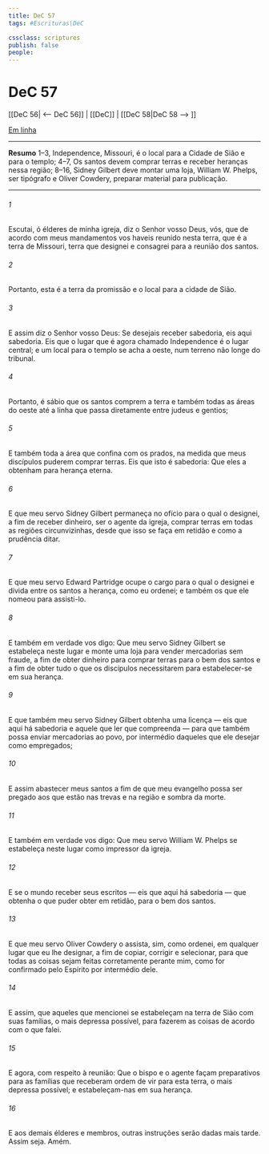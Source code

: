 ```yaml
---
title: DeC 57
tags: #Escrituras\DeC

cssclass: scriptures
publish: false
people:
---
```


# DeC 57
[[DeC 56| <-- DeC 56]] | [[DeC]] | [[DeC 58|DeC 58 --> ]]

[Em linha](https://churchofjesuschrist.org/study/scriptures/dc-testament/dc/57?lang=por)

---
__Resumo__
1–3, Independence, Missouri, é o local para a Cidade de Sião e para o templo; 4–7, Os santos devem comprar terras e receber heranças nessa região; 8–16, Sidney Gilbert deve montar uma loja, William W. Phelps, ser tipógrafo e Oliver Cowdery, preparar material para publicação.

---
###### 1 
Escutai, ó élderes de minha igreja, diz o Senhor vosso Deus, vós, que de acordo com meus mandamentos vos haveis reunido nesta terra, que é a terra de Missouri, terra que designei e consagrei para a reunião dos santos.

###### 2 
Portanto, esta é a terra da promissão e o local para a cidade de Sião.

###### 3 
E assim diz o Senhor vosso Deus: Se desejais receber sabedoria, eis aqui sabedoria. Eis que o lugar que é agora chamado Independence é o lugar central; e um local para o templo se acha a oeste, num terreno não longe do tribunal.

###### 4 
Portanto, é sábio que os santos comprem a terra e também todas as áreas do oeste até a linha que passa diretamente entre judeus e gentios;

###### 5 
E também toda a área que confina com os prados, na medida que meus discípulos puderem comprar terras. Eis que isto é sabedoria: Que eles a obtenham para herança eterna.

###### 6 
E que meu servo Sidney Gilbert permaneça no ofício para o qual o designei, a fim de receber dinheiro, ser o agente da igreja, comprar terras em todas as regiões circunvizinhas, desde que isso se faça em retidão e como a prudência ditar.

###### 7 
E que meu servo Edward Partridge ocupe o cargo para o qual o designei e divida entre os santos a herança, como eu ordenei; e também os que ele nomeou para assisti-lo.

###### 8 
E também em verdade vos digo: Que meu servo Sidney Gilbert se estabeleça neste lugar e monte uma loja para vender mercadorias sem fraude, a fim de obter dinheiro para comprar terras para o bem dos santos e a fim de obter tudo o que os discípulos necessitarem para estabelecer-se em sua herança.

###### 9 
E que também meu servo Sidney Gilbert obtenha uma licença — eis que aqui há sabedoria e aquele que ler que compreenda — para que também possa enviar mercadorias ao povo, por intermédio daqueles que ele desejar como empregados;

###### 10 
E assim abastecer meus santos a fim de que meu evangelho possa ser pregado aos que estão nas trevas e na região e sombra da morte.

###### 11 
E também em verdade vos digo: Que meu servo William W. Phelps se estabeleça neste lugar como impressor da igreja.

###### 12 
E se o mundo receber seus escritos — eis que aqui há sabedoria — que obtenha o que puder obter em retidão, para o bem dos santos.

###### 13 
E que meu servo Oliver Cowdery o assista, sim, como ordenei, em qualquer lugar que eu lhe designar, a fim de copiar, corrigir e selecionar, para que todas as coisas sejam feitas corretamente perante mim, como for confirmado pelo Espírito por intermédio dele.

###### 14 
E assim, que aqueles que mencionei se estabeleçam na terra de Sião com suas famílias, o mais depressa possível, para fazerem as coisas de acordo com o que falei.

###### 15 
E agora, com respeito à reunião: Que o bispo e o agente façam preparativos para as famílias que receberam ordem de vir para esta terra, o mais depressa possível; e estabeleçam-nas em sua herança.

###### 16 
E aos demais élderes e membros, outras instruções serão dadas mais tarde. Assim seja. Amém.

